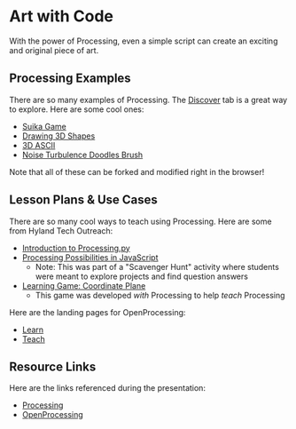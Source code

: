 # Art with Code
With the power of Processing, even a simple script can create an exciting and original piece of art.

## Processing Examples
There are so many examples of Processing. The [Discover](https://openprocessing.org/discover/#/trending) tab is a great way to explore. Here are some cool ones:

- [Suika Game](https://openprocessing.org/sketch/2084936)
- [Drawing 3D Shapes](https://openprocessing.org/sketch/2277705)
- [3D ASCII](https://openprocessing.org/sketch/2139695)
- [Noise Turbulence Doodles Brush](https://openprocessing.org/sketch/143842)

Note that all of these can be forked and modified right in the browser!

## Lesson Plans & Use Cases
There are so many cool ways to teach using Processing. Here are some from Hyland Tech Outreach:

- [Introduction to Processing.py](https://hylandtechoutreach.github.io/ucs-py/Processing/StudentDesc.html)
- [Processing Possibilities in JavaScript](https://hylandtechoutreach.github.io/ucs-js/Possibilities/Processing.html)  
    - Note: This was part of a "Scavenger Hunt" activity where students were meant to explore projects and find question answers
- [Learning Game: Coordinate Plane](https://hylandtechoutreach.github.io/ucs-py/Processing/CoordinateClicker.html)  
    - This game was developed _with_ Processing to help _teach_ Processing

Here are the landing pages for OpenProcessing:

- [Learn](https://openprocessing.org/learn/)
- [Teach](https://openprocessing.org/teach/)

## Resource Links
Here are the links referenced during the presentation:

- [Processing](https://processing.org/)
- [OpenProcessing](https://openprocessing.org/)
